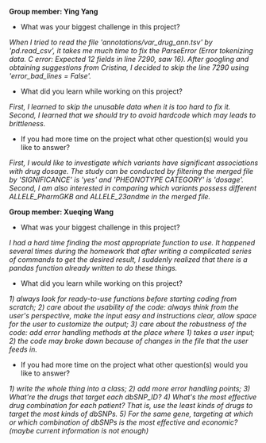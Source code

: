 **Group member: Ying Yang**
- What was your biggest challenge in this project?

*When I tried to read the file 'annotations/var_drug_ann.tsv' by 'pd.read_csv', it takes me much time to fix the ParseError (Error tokenizing data. C error: Expected 12 fields in line 7290, saw 16). After googling and obtaining suggestions from Cristina, I decided to skip the line 7290 using 'error_bad_lines = False'.*

- What did you learn while working on this project?

*First, I learned to skip the unusable data when it is too hard to fix it.<br>
Second, I learned that we should try to avoid hardcode which may leads to brittleness.*

- If you had more time on the project what other question(s) would you like to answer?

*First, I would like to investigate which variants have significant associations with drug dosage. The study can be conducted by filtering the merged file by 'SIGNIFICANCE' is 'yes' and 'PHEONOTYPE CATEGORY' is 'dosage'.<br>
Second, I am also interested in comparing which variants possess different ALLELE_PharmGKB and ALLELE_23andme in the merged file.*

**Group member: Xueqing Wang**
- What was your biggest challenge in this project?

*I had a hard time finding the most appropriate function to use. It happened several times during the homework that after writing a complicated series of commands to get the desired result, I suddenly realized that there is a pandas function already written to do these things.*

- What did you learn while working on this project?

*1) always look for ready-to-use functions before starting coding from scratch; 2) care about the usability of the code: always think from the user's perspective, make the input easy and instructions clear, allow space for the user to customize the output; 3) care about the robustness of the code: add error handling methods at the place where 1) takes a user input; 2) the code may broke down because of changes in the file that the user feeds in.*

- If you had more time on the project what other question(s) would you like to answer?

*1) write the whole thing into a class; 2) add more error handling points; 3) What're the drugs that target each dbSNP_ID? 4) What's the most effective drug combination for each patient? That is, use the least kinds of drugs to target the most kinds of dbSNPs. 5) For the same gene, targeting at which or which combination of dbSNPs is the most effective and economic? (maybe current information is not enough)*

